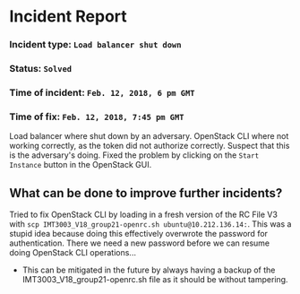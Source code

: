 # Incident Report

### Incident type:    `Load balancer shut down`
### Status:           `Solved`
### Time of incident: `Feb. 12, 2018, 6 pm GMT`
### Time of fix:       `Feb. 12, 2018, 7:45 pm GMT`

Load balancer where shut down by an adversary.
OpenStack CLI where not working correctly, as the token did not authorize correctly. Suspect that this is the adversary's doing.
Fixed the problem by clicking on the `Start Instance` button in the OpenStack GUI.


## What can be done to improve further incidents?

Tried to fix OpenStack CLI by loading in a fresh version of the RC File V3 with `scp IMT3003_V18_group21-openrc.sh ubuntu@10.212.136.14:`.
This was a stupid idea because doing this effectively overwrote the password for authentication. There we need a new password before we can resume
doing OpenStack CLI operations...
* This can be mitigated in the future by always having a backup of the IMT3003_V18_group21-openrc.sh file as it should be without tampering.

